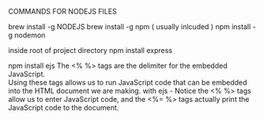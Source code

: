 COMMANDS FOR NODEJS FILES

brew install -g NODEJS
brew install -g npm ( usually inlcuded )
npm install -g nodemon

inside root of project directory
npm install express

npm install ejs
The <% %> tags are the delimiter for the embedded JavaScript.  
Using these tags allows us to run JavaScript code that can be embedded into the HTML document we are making.
with ejs - Notice the <% %> tags allow us to enter JavaScript code,
and the <%= %> tags actually print the JavaScript code to the document.

<script>
app.SOME-HTTP-VERB('/rubberbabybuggybumpers', (req, res) => { 
    // do stuff
});

<script>
GET ROUTE

app.get('/', (req, res) => {
  res.render('index', {title: "my root route"});
});

POST ROUTE

app.post('/users', (req, res) => {
    res.redirect('/');
});

____________ ORRR ______________

app.post('/users', (req, res) => {
    console.log(req.body) 
    res.redirect('/')
});

________________________________________________________________________________

$(document).ready(function(){
    // code goes in here
});


$() is a function call. 
-In this case, the dollar sign character is the name of the function! 
We can also see that it's taking the document object and then returning an object. 
How do we know it's returning an object?

.ready() is a method of that returned object. 
-Knowing that a function call is equal to whatever that function returns, 
we can see that $() returns something that has a .ready() method.

function(){ } is a callback!
- It's just an anonymous function that we passed into .ready(). 
We've been using callbacks since Web Fundamentals, even if we didn't see them!

What does $(document).ready(function(){}); do? 
It waits for the HTML DOM to finish loading, then it runs whatever we put into the callback function. 
JavaScript waits until the DOM finishes loading, and once the DOM finishes, we run our callback. 
That is the general logic that all of our callbacks will follow. 

TLDR!!!!
We request something to get done, and once that request is successful, we run code again!
________________________________________________________________________________

Callbacks are used to delegate functionality ***

- If a function takes a callback, that callback can do a myriad of things. 
This allows us to use our callback to be delegated to a specific task.


// This is a function that just prints the result of another list of instructions

function printResult(doSomething) {
    var result = doSomething();         // store the return value of the callback parameter
 console.log(result);                // print the result!
}
printResult(function returnFive(){ return 5 })  // this should print "5"

________________________________________________________________________________

When we have the following code in our app.js file: http.createServer(function (request, response){ ... }
then >

 -We're passing a callback function to the createServer method in the http object.
 -Whatever we put inside this function gets executed whenever a client sends a http request to the NodeJS server
 -When the client makes an http request the Node server will execute the function passed in the createServer method and also pass two variables to this function.
 -The request variable would contain information about the http request made (who it is, browser info, etc)
 -The response variable would have methods/properties you can access to render different response types back to the client.
 